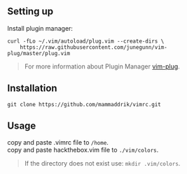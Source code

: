 ## Setting up
Install plugin manager:
```
curl -fLo ~/.vim/autoload/plug.vim --create-dirs \
    https://raw.githubusercontent.com/junegunn/vim-plug/master/plug.vim
```
> For more information about Plugin Manager [vim-plug](https://github.com/junegunn/vim-plug).

## Installation
```
git clone https://github.com/mammaddrik/vimrc.git
```

## Usage
copy and paste .vimrc file to `/home`.<br>
copy and paste hackthebox.vim file to `./vim/colors`.
> If the directory does not exist use: `mkdir .vim/colors`.

